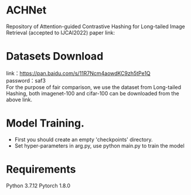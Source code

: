 # ACHNet
Repository of Attention-guided Contrastive Hashing for Long-tailed Image Retrieval (accepted to IJCAI2022)
paper link: 

# Datasets Download
link：https://pan.baidu.com/s/11R7Ncm4aowdKC9zh5tPe1Q \
password：saf3 \
For the purpose of fair comparison, we use the dataset from Long-tailed Hashing, both imagenet-100 and cifar-100 can be downloaded from the above link.

# Model Training.
- First you should create an empty 'checkpoints' directory.
- Set hyper-parameters in arg.py, use python main.py to train the model

# Requirements
Python 3.7.12
Pytorch 1.8.0
